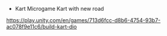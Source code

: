 * Kart Microgame
Kart with new road

https://play.unity.com/en/games/713d6fcc-d8b6-4754-93b7-ac078f9e11c6/build-kart-dio